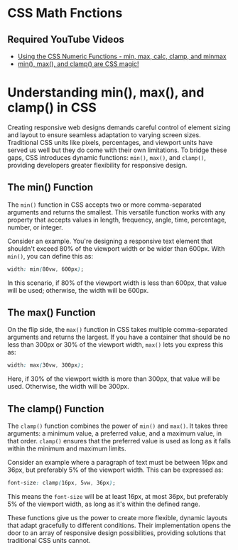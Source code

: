 # CSS Math Fnctions 

## Required YouTube Videos
- [Using the CSS Numeric Functions - min, max, calc, clamp, and minmax](https://www.youtube.com/watch?v=6QwMvf1Jq0M)
- [min(), max(), and clamp() are CSS magic!](https://www.youtube.com/watch?v=U9VF-4euyRo)

# Understanding min(), max(), and clamp() in CSS

Creating responsive web designs demands careful control of element sizing and layout to ensure seamless adaptation to varying screen sizes. Traditional CSS units like pixels, percentages, and viewport units have served us well but they do come with their own limitations. To bridge these gaps, CSS introduces dynamic functions: `min()`, `max()`, and `clamp()`, providing developers greater flexibility for responsive design.

## The min() Function

The `min()` function in CSS accepts two or more comma-separated arguments and returns the smallest. This versatile function works with any property that accepts values in length, frequency, angle, time, percentage, number, or integer. 

Consider an example. You're designing a responsive text element that shouldn't exceed 80% of the viewport width or be wider than 600px. With `min()`, you can define this as:

```css
width: min(80vw, 600px);
```

In this scenario, if 80% of the viewport width is less than 600px, that value will be used; otherwise, the width will be 600px.

## The max() Function

On the flip side, the `max()` function in CSS takes multiple comma-separated arguments and returns the largest. If you have a container that should be no less than 300px or 30% of the viewport width, `max()` lets you express this as:

```css
width: max(30vw, 300px);
```

Here, if 30% of the viewport width is more than 300px, that value will be used. Otherwise, the width will be 300px.

## The clamp() Function

The `clamp()` function combines the power of `min()` and `max()`. It takes three arguments: a minimum value, a preferred value, and a maximum value, in that order. `clamp()` ensures that the preferred value is used as long as it falls within the minimum and maximum limits.

Consider an example where a paragraph of text must be between 16px and 36px, but preferably 5% of the viewport width. This can be expressed as:

```css
font-size: clamp(16px, 5vw, 36px);
```

This means the `font-size` will be at least 16px, at most 36px, but preferably 5% of the viewport width, as long as it's within the defined range.

These functions give us the power to create more flexible, dynamic layouts that adapt gracefully to different conditions. Their implementation opens the door to an array of responsive design possibilities, providing solutions that traditional CSS units cannot.

